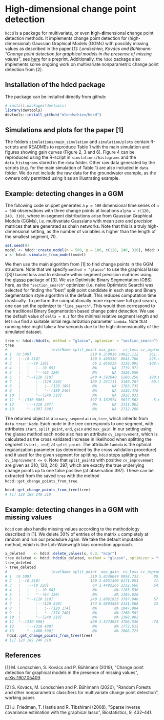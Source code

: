 # High-dimensional change point detection
`hdcd` is a package for multivariate, or even **h**igh-**d**imensional **c**hange point **d**etection methods. It implements change point detection for (high-dimensional) Gaussian Graphical Models (GGMs) with possibly missing values as described in the paper [1]: _Londschien, Kovács and Bühlmann: "Change point detection for graphical models in the presence of missing values"_, see  [here](https://arxiv.org/abs/1907.05409) for a preprint. Additionally, the `hdcd` package also implements some ongoing work on multivariate nonparametric change point detection from [2].


## Installation of the hdcd package
The package can be installed directly from github:
```R
# install.packages(devtools)
library(devtools)
devtools::install_github("mlondschien/hdcd")
``` 

## Simulations and plots for the paper [1]
The folders `simulations/main_simulation` and `simulation/plots` contain R-scripts and READMEs to reproduce Table 1 with the main simulation and figures showing gain curves (Figure 2, 3 and 6). Figure 4 can be reproduced using the R-script in `simulations/histograms` and the `data_histograms` stored in the `data` folder. Other raw data generated by the scripts (e.g. for the main simulation of Table 1) are also included in `data` folder. We do not include the raw data for the groundwater example, as the owners only permitted using it as an illustrating example.

## Example: detecting changes in a GGM
The following code snippet generates a `p = 100` dimensional time series of `n = 500` observations with three change points at locations `alpha = c(120, 240, 310)`, where in-segment distributions arise from Gaussian Graphical Models (GGMs), i.e. multivariate Gaussians with mean zero and precision matrices that are generated as chain networks. Note that this is a truly high-dimensional setting, as the number of variables is higher than the length of the smallest segment, 70.

```R
set.seed(0)
model <- hdcd::create_model(n = 500, p = 100, c(120, 240, 310), hdcd::ChainNetwork)
x <- hdcd::simulate_from_model(model)
```

We then use the main algorithm from [1] to find change points in the GGM structure. Note that we specify `method = "glasso"` to use the graphical lasso ([3]) based loss and to estimate within segment precision matrices using the [glasso](https://cran.r-project.org/web/packages/glasso/index.html) package of [3]. We use Optimistic Binary Segmentation (OBS) here, as the `"section_search"` optimizer (i.e. naive Optimistic Search) was selected for finding the "best" split point candidate in each step and Binary Segmentation style algorithm is the default. This reduces computation time drastically. To perform the computationally more expensive full grid search, one can set the optimizer to `"line_search"`. This would then correspond to the traditional Binary Segmentation based change point detection. We use the default value of `delta = 0.1` for the minimal relative segment length and let `hdcd` find a suitable initial regularization parameter `lambda`. Note that running `hdcd` might take a few seconds due to the high-dimensionality of the simulated dataset.
```R
tree <- hdcd::hdcd(x, method = "glasso", optimizer = "section_search")
tree
#                    levelName split_point max_gain   cv_loss cv_improvement     lambda
# 1  (0 500]                           310 9.358010 14023.112     361.784038 0.06944723
# 2   ¦--(0 310]                       120 5.408330  8643.766     225.420988 0.09821322
# 3   ¦   ¦--(0 120]                    65 2.866239  3138.095    -108.436406 0.09821322
# 4   ¦   ¦   ¦--(0 65]                 NA       NA  1719.972             NA 0.19642644
# 5   ¦   ¦   °--(65 120]               NA       NA  1526.559             NA 0.19642644
# 6   ¦   °--(120 310]                 240 4.592640  5280.250     190.629298 0.13889447
# 7   ¦       ¦--(120 240]             189 2.251111  3160.787      60.582240 0.13889447
# 8   ¦       ¦   ¦--(120 189]          NA       NA  1763.735             NA 0.19642644
# 9   ¦       ¦   °--(189 240]          NA       NA  1336.470             NA 0.27778893
# 10  ¦       °--(240 310]              NA       NA  1928.833             NA 0.19642644
# 11  °--(310 500]                     397 3.162574  5017.562      -5.699871 0.06944723
# 12      ¦--(310 397]                  NA       NA  2311.062             NA 0.19642644
# 13      °--(397 500]                  NA       NA  2712.200             NA 0.13889447
```
The returned object is a `binary_segmentation_tree`, which inherits from `data.tree::Node`. Each node in the tree corresponds to one segment, with attributes `start`, `split_point`, `end`, `gain` and `max_gain`. In our setting using the glasso method each node also has an attribute `cv_improvement`, which is calculated as the cross validated increase in likelihood when splitting the segment `(start, end]` at `split_point`. The attribute `lambda` is the optimal regularization parameter (as determined by the cross validation procedure) and it used for the given segment for splitting. `hdcd` stops splitting when `cv_improvement <= 0`. Note that `split_point`s with positive `cv_improvement` are given as 310, 120, 240, 397, which are exactly the true underlying change points up to one false positive (at observation 397). These can be extracted from the saved `tree` with the method `hdcd::get_change_points_from_tree`. 

```R
hdcd::get_change_points_from_tree(tree)
# [1] 120 189 240 310
```

## Example: detecting changes in a GGM with missing values
`hdcd` can also handle missing values according to the methodology described in [1]. We delete 30% of entries of the matrix `x` completely at random and run our procedure again. We take the default imputation method, which is the Loh-Wainwrigth bias correction approach.

```R
x_deleted    <- hdcd::delete_values(x, 0.3, "mcar")
tree_deleted <- hdcd::hdcd(x_deleted, method = "glasso", optimizer = "section_search")
tree_deleted
> tree_deleted
#                    levelName split_point  max_gain  cv_loss cv_improvement     lambda
# 1  (0 500]                           310 5.8346049 9958.733       80.24636 0.08638148
# 2   ¦--(0 310]                       120 2.6951306 6171.951       41.34443 0.12216187
# 3   ¦   ¦--(0 120]                    64 1.4492266 2332.666       64.51703 0.12216187
# 4   ¦   ¦   ¦--(0 64]                 NA        NA 1163.530             NA 0.24432373
# 5   ¦   ¦   °--(64 120]               NA        NA 1104.620             NA 0.24432373
# 6   ¦   °--(120 310]                 240 1.8061935 3797.940       67.46934 0.17276297
# 7   ¦       ¦--(120 240]             174 0.9893486 2331.568       23.00253 0.17276297
# 8   ¦       ¦   ¦--(120 174]          NA        NA 1047.984             NA 0.24432373
# 9   ¦       ¦   °--(174 240]          NA        NA 1260.582             NA 0.24432373
# 10  ¦       °--(240 310]              NA        NA 1398.903             NA 0.17276297
# 11  °--(310 500]                     400 1.5274985 3706.536      -74.70367 0.12216187
# 12      ¦--(310 400]                  NA        NA 1772.515             NA 0.17276297
# 13      °--(400 500]                  NA        NA 2008.725             NA 0.17276297
 hdcd::get_change_points_from_tree(tree)
# [1] 120 189 240 310
```

## References
[1] M. Londschien, S. Kovács and P. Bühlmann (2019), "Change point detection for graphical models in the presence of missing values", [arXiv:1907.05409](https://arxiv.org/abs/1907.05409).

[2] S. Kovács, M. Londschien and P. Bühlmann (2020), "Random Forests and other nonparametric classifiers for multivariate change point detection", working paper.

[3] J. Friedman, T. Hastie and R. Tibshirani (2008), "Sparse inverse covariance estimation with the graphical lasso", Biostatistics, 9, 432–441.
